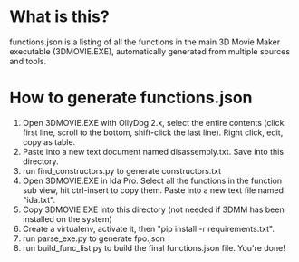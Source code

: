 # What is this? # 
functions.json is a listing of all the functions in the main 3D Movie Maker executable (3DMOVIE.EXE), automatically generated from multiple sources and tools. 

# How to generate functions.json # 
1. Open 3DMOVIE.EXE with OllyDbg 2.x, select the entire contents (click first line, scroll to the bottom, shift-click the last line). Right click, edit, copy as table. 
2. Paste into a new text document named disassembly.txt. Save into this directory.
3. run find_constructors.py to generate constructors.txt
4. Open 3DMOVIE.EXE in Ida Pro. Select all the functions in the function sub view, hit ctrl-insert to copy them. Paste into a new text file named "ida.txt".
5. Copy 3DMOVIE.EXE into this directory (not needed if 3DMM has been installed on the system)
6. Create a virtualenv, activate it, then "pip install -r requirements.txt".
7. run parse_exe.py to generate fpo.json
8. run build_func_list.py to build the final functions.json file. You're done!
